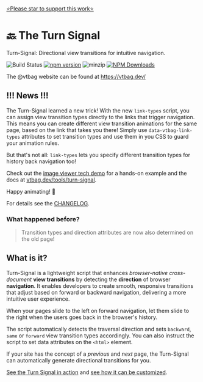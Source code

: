 [⭐️Please star to support this work⭐️](https://github.com/vtbag/turn-signal)

# 🔙 The Turn Signal

Turn-Signal: Directional view transitions for intuitive navigation.

![Build Status](https://github.com/vtbag/turn-signal/actions/workflows/run-build.yml/badge.svg)
[![npm version](https://img.shields.io/npm/v/@vtbag/turn-signal/latest)](https://www.npmjs.com/package/@vtbag/turn-signal)
![minzip](https://badgen.net/bundlephobia/minzip/@vtbag/turn-signal)
[![NPM Downloads](https://img.shields.io/npm/dw/@vtbag/turn-signal)](https://www.npmjs.com/package/@vtbag/turn-signal)

The @vtbag website can be found at https://vtbag.dev/

## !!! News !!!

The Turn-Signal learned a new trick! With the new `link-types` script, you can assign view transition types directly to the links that trigger navigation. This means you can create different view transition animations for the same page, based on the link that takes you there! Simply use `data-vtbag-link-types` attributes to set transition types and use them in you CSS to guard your animation rules.

But that's not all: `link-types` lets you specify different transition types for history back navigation too!

Check out the [image viewer tech demo](https://vtbag.dev/viewwe-demo/) for a hands-on example and the docs at [vtbag.dev/tools/turn-signal](https://vtbag.dev/tools/turn-signal#link-types).

Happy animating! 🎉

For details see the [CHANGELOG](https://github.com/vtbag/turn-signal/blob/main/CHANGELOG.md).

<!--{/*and the [documentation](https://vtbag.dev/tools/turn-signal/).*/}-->

### What happened before?

> Transition types and direction attributes are now also determined on the old page!

## What is it?

Turn-Signal is a lightweight script that enhances *browser-native* *cross-document* **view transitions** by detecting the **direction** of browser **navigation**. It enables developers to create smooth, responsive transitions that adjust based on forward or backward navigation, delivering a more intuitive user experience.

When your pages slide to the left on forward navigation, let them slide to the right when the users goes back in the browser's history.

The script automatically detects the traversal direction and sets `backward`, `same` or `forward` view transition types accordingly. You can also instruct the script to set data attributes on the `<html>` element.

If your site has the concept of a _previous_ and _next_ page, the Turn-Signal can automatically generate directional transitions for you.

[See the Turn Signal in action](https://vtbag.dev/signal-demo/bag/) and [see how it can be customized](https://vtbag.dev/tools/turn-signal/).